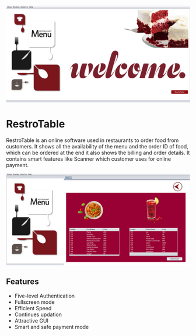 ![j1](https://github.com/poojajat/RestroTable/blob/master/r1.png)

# RestroTable
RestroTable is an online software used in restaurants to order food from customers. It shows all the availability of the menu and the order ID of food, which can be ordered at the end it also shows the
billing and order details. It contains smart features like Scanner which customer uses for online payment.

![j1](https://github.com/poojajat/RestroTable/blob/master/R2.png)

## Features
- Five-level Authentication
- Fullscreen mode
- Efficient Speed
- Continues updation
- Attractive GUI
- Smart and safe payment mode
  
